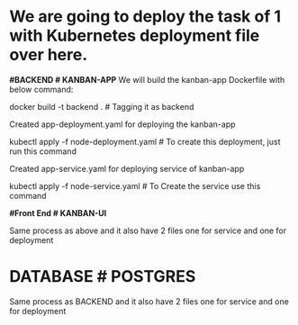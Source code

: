 # We are going to deploy the task of 1 with Kubernetes deployment file over here.

**#BACKEND # KANBAN-APP**
We will build the kanban-app Dockerfile with below command:

docker build -t backend .  # Tagging it as backend

Created app-deployment.yaml for deploying the kanban-app

kubectl apply -f node-deployment.yaml  # To create this deployment, just run this command

Created app-service.yaml for deploying service of kanban-app

kubectl apply -f node-service.yaml # To Create the service use this command

**#Front End # KANBAN-UI**

Same process as above and it also have 2 files one for service and one for deployment


# DATABASE # POSTGRES

Same process as BACKEND and it also have 2 files one for service and one for deployment
